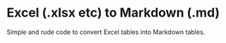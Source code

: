 # Excel (.xlsx etc) to Markdown (.md)

Simple and rude code to convert Excel tables into Markdown tables.
